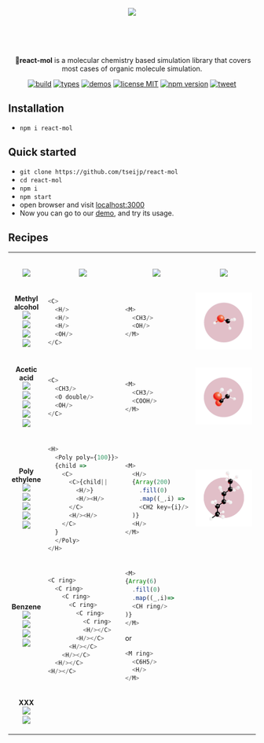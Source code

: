 <!-- ************************* ************************* >
- REFS
    - https://threejs.org/examples/#webgl_loader_pdb
    - https://threejs.org/examples/#css3d_molecules
    - https://threejs.org/examples/#webgl_skinning_simple
    - instancing
        - https://threejs.org/examples/#webgl_buffergeometry_lines
        - https://threejs.org/examples/#webgl_instancing_raycast
        - https://threejs.org/examples/#webgl_postprocessing_sao
- TODO
    - multi threading
    - benzene
    - CSSRenderer
<!   ************************* ************************* -->
<p align="center">
    <a href="https://tsei.jp/rmol">
        <img src="https://raw.githubusercontent.com/tseijp/react-mol/master/public/rmol.mp4.gif" /></a>
</p>
<br/>
<br/>
<br/>
<p align="center">️
    🍡<strong>react-mol</strong> is a molecular chemistry based simulation library
    that covers most cases of organic molecule simulation.
</p>

<p align="center">
    <a href="https://github.com/tseijp/react-mol">
        <img alt="build"src="https://img.shields.io/badge/build-✔-green.svg"/></a>
    <a href="https://github.com/tseijp/react-mol">
        <img alt="types"src="https://img.shields.io/badge/types-✔-yellow.svg"/></a>
    <a href="https://github.com/tseijp/react-mol">
        <img alt="demos"src="https://img.shields.io/badge/demos-✔-red.svg"/></a>
    <a href="https://github.com/tseijp/react-mol">
        <img alt="license MIT" src="https://img.shields.io/badge/license-MIT-green.svg"/></a>
    <a href="https://www.npmjs.com/package/react-mol">
        <img src="https://badge.fury.io/js/react-mol.svg" alt="npm version" height="18"/></a>
    <a href="https://twitter.com/intent/tweet?url=https://tsei.jp/rmol/&text=🍡A molecular chemistry based simulation library" >
        <img alt="tweet" src="https://img.shields.io/twitter/url?style=social&url=https%3A%2F%2Ftwitter.com%2Ftseijp"/></a>
</p>

## Installation
- `npm i react-mol`

## Quick started
- `git clone https://github.com/tseijp/react-mol`
- `cd react-mol`
- `npm i`
- `npm start`
- open browser and visit [localhost:3000](http://localhost:3000)
- Now you can go to our [demo](https://tsei.jp/rmol), and try its usage.

## Recipes

<table>
<tr><td>
<p align="center"><br/>
    <a href="https://github.com/tseijp/react-mol/blob/master/src/Mol.tsx">
        <img src="https://img.shields.io/badge/Mol-black.svg"/></a>
<br/></p>
</td><td>
<p align="center"><br/>
    <a href="https://github.com/tseijp/react-mol/blob/master/src/Mol.tsx">
        <img src="https://img.shields.io/badge/Hierarchy-black.svg"/></a>
<br/></p>
</td><td>
<p align="center"><br/>
    <a href="https://github.com/tseijp/react-mol/blob/master/src/Mol.tsx">
        <img src="https://img.shields.io/badge/Recurtion-black.svg"/></a>
<br/></p>
</td><td>
<p align="center"><br/>
    <a href="https://tsei.jp/rmol">
        <img src="https://img.shields.io/badge/Results-black.svg"/></a>
<br/></p>
</td></tr>
<tr><td><!--************************* Methyl alchol *************************-->
<p align="center">
    <strong>Methyl</strong><br/>
    <strong>alcohol</strong><br/>
    <a href="https://github.com/tseijp/react-mol/blob/master/src/index.tsx">
        <img src="https://img.shields.io/badge/H-white.svg"/></a><br/>
    <a href="https://github.com/tseijp/react-mol/blob/master/src/index.tsx">
        <img src="https://img.shields.io/badge/OH-red.svg"/></a><br/>
    <a href="https://github.com/tseijp/react-mol/blob/master/src/index.tsx">
        <img src="https://img.shields.io/badge/C-black.svg"/></a><br/>
    <a href="https://github.com/tseijp/react-mol/blob/master/src/index.tsx">
        <img src="https://img.shields.io/badge/CH3-black.svg"/></a><br/>
</p>
</td><!--*************************--><td>

```javascript
<C>
  <H/>
  <H/>
  <H/>
  <OH/>
</C>
```

</td><!--*************************--><td>

```javascript
<M>
  <CH3/>
  <OH/>
</M>
```

</td><!--*************************--><td>
    <a href="https://tsei.jp/rmol/CH3OH">
        <img src="https://raw.githubusercontent.com/tseijp/react-mol/master/public/CH3OH.png" width="240" /></a>
</td></tr>
<tr><td><!--************************* Acetic acid *************************-->
<p align="center">
    <strong>Acetic</strong><br/>
    <strong>acid</strong><br/>
    <a href="https://github.com/tseijp/react-mol/blob/master/src/index.tsx">
        <img src="https://img.shields.io/badge/O-red.svg"/></a><br/>
    <a href="https://github.com/tseijp/react-mol/blob/master/src/index.tsx">
        <img src="https://img.shields.io/badge/OH-red.svg"/></a><br/>
    <a href="https://github.com/tseijp/react-mol/blob/master/src/index.tsx">
        <img src="https://img.shields.io/badge/C-black.svg"/></a><br/>
    <a href="https://github.com/tseijp/react-mol/blob/master/src/index.tsx">
        <img src="https://img.shields.io/badge/CH3-black.svg"/></a><br/>
    <a href="https://github.com/tseijp/react-mol/blob/master/src/index.tsx">
        <img src="https://img.shields.io/badge/COOH-white.svg"/></a><br/>
</p>
</td><!--*************************--><td>

```javascript
<C>
  <CH3/>
  <O double/>
  <OH/>
</C>
```

</td><!--*************************--><td>

```javascript
<M>
  <CH3/>
  <COOH/>
</M>
```

</td><!--*************************--><td>
    <a href="https://tsei.jp/rmol/CH3COOH">
        <img src="https://raw.githubusercontent.com/tseijp/react-mol/master/public/CH3COOH.png" width="240" /></a>
</td></tr>
<tr><td><!--************************* Polyethylene *************************-->
<p align="center">
    <strong>Poly</strong><br/>
    <strong>ethylene</strong><br/>
    <a href="https://github.com/tseijp/react-mol/blob/master/src/index.tsx">
        <img src="https://img.shields.io/badge/H-white.svg"/></a><br/>
    <a href="https://github.com/tseijp/react-mol/blob/master/src/index.tsx">
        <img src="https://img.shields.io/badge/C-black.svg"/></a><br/>
    <a href="https://github.com/tseijp/react-mol/blob/master/src/index.tsx">
        <img src="https://img.shields.io/badge/CH2-black.svg"/></a><br/>
    <a href="https://github.com/tseijp/react-mol/blob/master/src/index.tsx">
        <img src="https://img.shields.io/badge/CH3-black.svg"/></a><br/>
    <a href="https://github.com/tseijp/react-mol/blob/master/src/index.tsx">
        <img src="https://img.shields.io/badge/Poly-black.svg"/></a><br/>
</p>
</td><!--*************************--><td>

```javascript
<H>
  <Poly poly={100}}>
  {child =>
    <C>
      <C>{child||
        <H/>}
        <H/><H/>
      </C>
      <H/><H/>
    </C>
  }
  </Poly>
</H>
```

</td><!--*************************--><td>

```javascript
<M>
  <H/>
  {Array(200)
    .fill(0)
    .map((_,i) =>
    <CH2 key={i}/>
  )}
  <H/>
</M>
```

</td><!--*************************--><td>
    <a href="https://tsei.jp/rmol/Polyethylene">
        <img src="https://raw.githubusercontent.com/tseijp/react-mol/master/public/CnH2n2.png" width="240" /></a>
</td></tr>
<tr><td><!--************************* Phenol *************************-->
<p align="center">
    <strong>Benzene</strong><br/>
    <a href="https://github.com/tseijp/react-mol/blob/master/src/index.tsx">
        <img src="https://img.shields.io/badge/H-white.svg"/></a><br/>
    <a href="https://github.com/tseijp/react-mol/blob/master/src/index.tsx">
        <img src="https://img.shields.io/badge/C-black.svg"/></a><br/>
    <a href="https://github.com/tseijp/react-mol/blob/master/src/index.tsx">
        <img src="https://img.shields.io/badge/CH-black.svg"/></a><br/>
    <a href="https://github.com/tseijp/react-mol/blob/master/src/index.tsx">
        <img src="https://img.shields.io/badge/C6H5-black.svg"/></a><br/>
</p>
</td><!--*************************--><td>

```javascript
<C ring>
  <C ring>
    <C ring>
      <C ring>
        <C ring>
          <C ring>
          <H/></C>
        <H/></C>
      <H/></C>
    <H/></C>
  <H/></C>
<H/></C>
```

</td><!--*************************--><td>

```javascript
<M>
{Array(6)
  .fill(0)
  .map((_,i)=>
  <CH ring/>
)}
</M>
```

<p>or</p>

```javascript
<M ring>
  <C6H5/>
  <H/>
</M>
```

</td></tr>
<tr><td><!--************************* XXX *************************-->
<p align="center">
    <strong>XXX</strong><br/>
    <a href="https://github.com/tseijp/react-mol/blob/master/src/index.tsx">
        <img src="https://img.shields.io/badge/H-white.svg"/></a><br/>
    <a href="https://github.com/tseijp/react-mol/blob/master/src/index.tsx">
        <img src="https://img.shields.io/badge/C-black.svg"/></a><br/>
</p>
</td><!--*************************--><td>

```javascript
```

</td><!--*************************--><td>

```javascript
```

</tr></table><!--*************************  *************************-->
